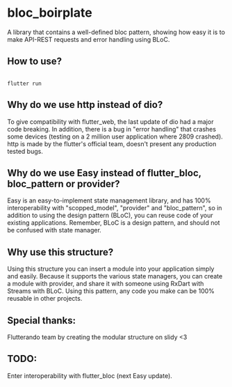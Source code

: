 # bloc_boirplate
A library that contains a well-defined bloc pattern, showing how easy it is to make API-REST requests and error handling using BLoC.

## How to use?

```git clone https://github.com/JonnyBorges/bloc_boirplate 

flutter run
```
## Why do we use http instead of dio?
To give compatibility with flutter_web, the last update of dio had a major code breaking. In addition, there is a bug in "error handling" that crashes some devices (testing on a 2 million user application where 2809 crashed).
http is made by the flutter's official team, doesn't present any production tested bugs.

## Why do we use Easy instead of flutter_bloc, bloc_pattern or provider?
Easy is an easy-to-implement state management library, and has 100% interoperability with "scopped_model", "provider" and "bloc_pattern", so in addition to using the design pattern (BLoC), you can reuse code of your existing applications. Remember, BLoC is a design pattern, and should not be confused with state manager.

## Why use this structure?
Using this structure you can insert a module into your application simply and easily. Because it supports the various state managers, you can create a module with provider, and share it with someone using RxDart with Streams with BLoC. Using this pattern, any code you make can be 100% reusable in other projects.

## Special thanks:
Flutterando team by creating the modular structure on slidy <3

## TODO:
Enter interoperability with flutter_bloc (next Easy update).
